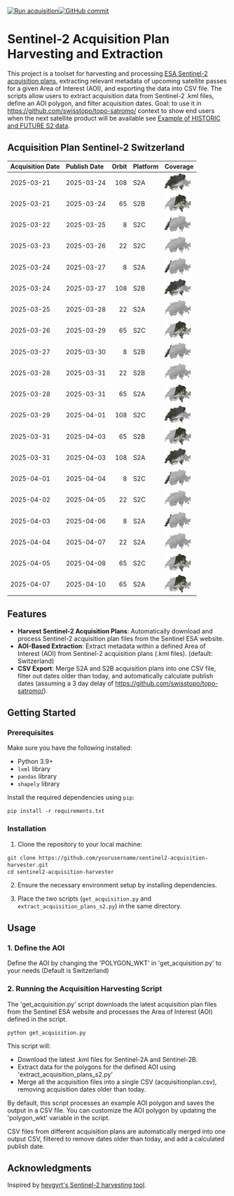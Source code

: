 [![Run acquisition](https://github.com/davidoesch/Sentinel-2-Acquisition-Plan-Harvesting/actions/workflows/run_acquisition.yml/badge.svg)](https://github.com/davidoesch/Sentinel-2-Acquisition-Plan-Harvesting/actions/workflows/run_acquisition.yml)[![GitHub commit](https://img.shields.io/github/last-commit/davidoesch/Sentinel-2-Acquisition-Plan-Harvesting)](https://github.com/davidoesch/Sentinel-2-Acquisition-Plan-Harvesting/commits/main)

# Sentinel-2 Acquisition Plan Harvesting and Extraction

This project is a toolset for harvesting and processing [ESA Sentinel-2 acquisition plans](https://sentinel.esa.int/web/sentinel/copernicus/sentinel-2/acquisition-plans), extracting relevant metadata of upcoming satellite passes for a given Area of Interest (AOI), and exporting the data into CSV file. The scripts allow users to extract acquisition data from Sentinel-2 .kml files, define an AOI polygon, and filter acquisition dates. Goal: to use it in https://github.com/swisstopo/topo-satromo/ context to show end users when the next satellite product will be available see [Example of HISTORIC and FUTURE S2 data](https://davidoesch.github.io/Sentinel-2-Acquisition-Plan-Harvesting/calendar.html).

## Acquisition Plan Sentinel-2 Switzerland
| Acquisition Date   | Publish Date   |   Orbit | Platform   | Coverage                    |
|:-------------------|:---------------|--------:|:-----------|:----------------------------|
| 2025-03-21         | 2025-03-24     |     108 | S2A        | ![Coverage](assets/108.png) |
| 2025-03-21         | 2025-03-24     |      65 | S2B        | ![Coverage](assets/65.png)  |
| 2025-03-22         | 2025-03-25     |       8 | S2C        | ![Coverage](assets/8.png)   |
| 2025-03-23         | 2025-03-26     |      22 | S2C        | ![Coverage](assets/22.png)  |
| 2025-03-24         | 2025-03-27     |       8 | S2A        | ![Coverage](assets/8.png)   |
| 2025-03-24         | 2025-03-27     |     108 | S2B        | ![Coverage](assets/108.png) |
| 2025-03-25         | 2025-03-28     |      22 | S2A        | ![Coverage](assets/22.png)  |
| 2025-03-26         | 2025-03-29     |      65 | S2C        | ![Coverage](assets/65.png)  |
| 2025-03-27         | 2025-03-30     |       8 | S2B        | ![Coverage](assets/8.png)   |
| 2025-03-28         | 2025-03-31     |      22 | S2B        | ![Coverage](assets/22.png)  |
| 2025-03-28         | 2025-03-31     |      65 | S2A        | ![Coverage](assets/65.png)  |
| 2025-03-29         | 2025-04-01     |     108 | S2C        | ![Coverage](assets/108.png) |
| 2025-03-31         | 2025-04-03     |      65 | S2B        | ![Coverage](assets/65.png)  |
| 2025-03-31         | 2025-04-03     |     108 | S2A        | ![Coverage](assets/108.png) |
| 2025-04-01         | 2025-04-04     |       8 | S2C        | ![Coverage](assets/8.png)   |
| 2025-04-02         | 2025-04-05     |      22 | S2C        | ![Coverage](assets/22.png)  |
| 2025-04-03         | 2025-04-06     |       8 | S2A        | ![Coverage](assets/8.png)   |
| 2025-04-04         | 2025-04-07     |      22 | S2A        | ![Coverage](assets/22.png)  |
| 2025-04-05         | 2025-04-08     |      65 | S2C        | ![Coverage](assets/65.png)  |
| 2025-04-07         | 2025-04-10     |      65 | S2A        | ![Coverage](assets/65.png)  |

## Features

- **Harvest Sentinel-2 Acquisition Plans**: Automatically download and process Sentinel-2 acquisition plan files from the Sentinel ESA website.
- **AOI-Based Extraction**: Extract metadata within a defined Area of Interest (AOI) from Sentinel-2 acquisition plans (.kml files). (default: Switzerland)
- **CSV Export**: Merge S2A and S2B  acquisition plans into one CSV file, filter out dates older than today, and automatically calculate publish dates (assuming a 3 day delay of https://github.com/swisstopo/topo-satromo/).

## Getting Started

### Prerequisites

Make sure you have the following installed:

- Python 3.9+
- `lxml` library
- `pandas` library
- `shapely` library

Install the required dependencies using `pip`:

```
pip install -r requirements.txt
```
### Installation
1. Clone the repository to your local machine:

```
git clone https://github.com/yourusername/sentinel2-acquisition-harvester.git
cd sentinel2-acquisition-harvester
```
2. Ensure the necessary environment setup by installing dependencies.

3. Place the two scripts (`get_acquisition.py` and `extract_acquisition_plans_s2.py`) in the same directory.

## Usage
### 1. Define the AOI
Define the AOI by changing the 'POLYGON_WKT' in 'get_acquisition.py' to your needs (Default is Switzerland)

### 2. Running the Acquisition Harvesting Script
The 'get_acquisition.py' script downloads the latest acquisition plan files from the Sentinel ESA website and processes the Area of Interest (AOI) defined in the script.
```
python get_acquisition.py
```
This script will:

- Download the latest .kml files for Sentinel-2A and Sentinel-2B.
- Extract data for the polygons for the defined AOI using  'extract_acquisition_plans_s2.py'
- Merge all the acquisition files into a single CSV (acquisitionplan.csv), removing acquisition dates older than today.

By default, this script processes an example AOI polygon and saves the output in a CSV file. You can customize the AOI polygon by updating the 'polygon_wkt' variable in the script.

CSV files from different acquisition plans are automatically merged into one output CSV, filtered to remove dates older than today, and add a calculated publish date.

## Acknowledgments
Inspired by [hevgyrt's Sentinel-2 harvesting tool](https://github.com/hevgyrt/harvest_sentinel_acquisition_plans/).



